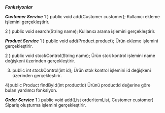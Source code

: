 ***Fonksiyonlar*** 

***Customer Service***
1 )  public void add(Customer customer);
Kullanıcı ekleme işlemini gerçekleştirir. 

2 ) public void search(String name);
Kullanıcı arama işlemini gerçekleştirir.


 ***Product Service***
1 ) public void add(Product product);
Ürün ekleme işlemini gerçekleştirir.
 
2 ) public void stockControl(String name);
Ürün stok kontrol işlemini name değişkeni üzerinden gerçekleştirir.

3) public int stockControl(int id);
Ürün stok kontrol işlemini id değişkeni üzerinden gerçekleştirir.

4)public Product findById(int productId)
Ürünü productId değerine göre bulan yardımcı fonksiyon.


 ***Order Service***
1 ) public void add(List<OrderItem> orderItemList, Customer customer)
Sipariş oluşturma işlemini gerçekleştirir.
